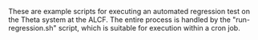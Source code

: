 These are example scripts for executing an automated regression test on the 
Theta system at the ALCF.  The entire process is handled by the 
"run-regression.sh" script, which is suitable for execution within a cron job.

